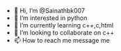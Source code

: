 - 👋 Hi, I’m @Sainathbk007
- 👀 I’m interested in python 
- 🌱 I’m currently learning c++,c,html
- 💞️ I’m looking to collaborate on c++
- 📫 How to reach me message me

<!---
Sainathbk007/Sainathbk007 is a ✨ special ✨ repository because its `README.md` (this file) appears on your GitHub profile.
You can click the Preview link to take a look at your changes.
--->
